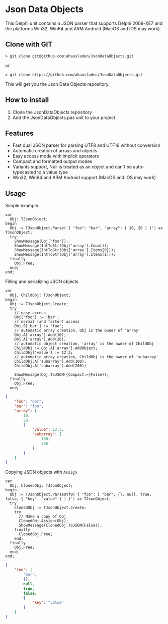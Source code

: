 Json Data Objects
=================

This Delphi unit contains a JSON parser that supports Delphi 2009-XE7 and the platforms
Win32, Win64 and ARM Android (MacOS and iOS may work).

Clone with GIT
--------------
```
> git clone git@github.com:ahausladen/JsonDataObjects.git
```
or
```
> git clone https://github.com/ahausladen/JsonDataObjects.git
```

This will get you the Json Data Objects repository.

How to install
--------------
1. Clone the JsonDataObjects repository
2. Add the JsonDataObjects.pas unit to your project.

Features
--------
* Fast dual JSON parser for parsing UTF8 and UTF16 without conversion
* Automatic creation of arrays and objects
* Easy access mode with implicit operators
* Compact and formatted output modes
* Variants support, Null is treated as an object and can't be auto-typecasted to a value type
* Win32, Win64 and ARM Android support (MacOS and iOS may work)

Usage
-----
Simple example
```Delphi
var
  Obj: TJsonObject;
begin
  Obj := TJsonObject.Parse('{ "foo": "bar", "array": [ 10, 20 ] }') as TJsonObject;
  try
    ShowMessage(Obj['foo']);
    ShowMessage(IntToStr(Obj['array'].Count));
    ShowMessage(IntToStr(Obj['array'].Items[0]));
    ShowMessage(IntToStr(Obj['array'].Items[1]));
  finally
    Obj.Free;
  end;
end;
```

Filling and serializing JSON objects
```Delphi
var
  Obj, ChildObj: TJsonObject;
begin
  Obj := TJsonObject.Create;
  try
    // easy access
    Obj['foo'] := 'bar';
    // normal (and faster) access
    Obj.S['bar'] := 'foo';
    // automatic array creation, Obj is the owner of 'array'
    Obj.A['array'].Add(10);
    Obj.A['array'].Add(20);
    // automatic object creation, 'array' is the owner of ChildObj
    ChildObj := Obj.A['array'].AddObject;
    ChildObj['value'] := 12.3;
    // automatic array creation, ChildObj is the owner of 'subarray'
    ChildObj.A['subarray'].Add(100);
    ChildObj.A['subarray'].Add(200);

    ShowMessage(Obj.ToJSON({Compact:=}False));
  finally
    Obj.Free;
  end;
```
```JSON
{
	"foo": "bar",
	"bar": "foo",
	"array": [
		10,
		20,
		{
			"value": 12.3,
			"subarray": [
				100,
				200
			]
		}
	]
}
```

Copying JSON objects with `Assign`
```Delphi
var
  Obj, ClonedObj: TJsonObject;
begin
  Obj := TJsonObject.ParseUtf8('{ "foo": [ "bar", {}, null, true, false, { "key": "value" } ] }') as TJsonObject;
  try
    ClonedObj := TJsonObject.Create;
    try
      // Make a copy of Obj
      ClonedObj.Assign(Obj);
      ShowMessage(ClonedObj.ToJSON(False));
    finally
      ClonedObj.Free;
    end;
  finally
    Obj.Free;
  end;
end;
```
```JSON
{
	"foo": [
		"bar",
		{},
		null,
		true,
		false,
		{
			"key": "value"
		}
	]
}
```